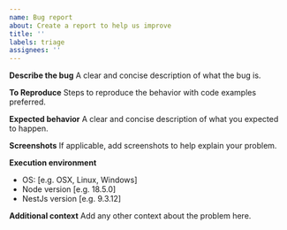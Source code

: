 ```yaml
---
name: Bug report
about: Create a report to help us improve
title: ''
labels: triage
assignees: ''
---
```


**Describe the bug**
A clear and concise description of what the bug is.

**To Reproduce**
Steps to reproduce the behavior with code examples preferred.

**Expected behavior**
A clear and concise description of what you expected to happen.

**Screenshots**
If applicable, add screenshots to help explain your problem.

**Execution environment**

- OS: [e.g. OSX, Linux, Windows]
- Node version [e.g. 18.5.0]
- NestJs version [e.g. 9.3.12]

**Additional context**
Add any other context about the problem here.
